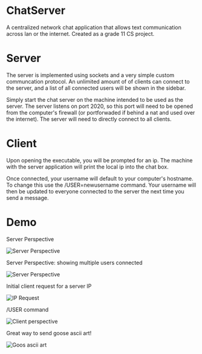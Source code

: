 # ChatServer
A centralized network chat application that allows text communication across lan or the internet. Created as a grade 11 CS project. 


# Server 
The server is implemented using sockets and a very simple custom communcation protocol. An unlimited amount of of clients can connect to the server, and a list of all connected users will be shown in the sidebar.

Simply start the chat server on the machine intended to be used as the server. The server listens on port 2020, so this port will need to be opened from the computer's firewall (or portforwaded if behind a nat and used over the internet). The server will need to directly connect to all clients.  

# Client
Upon opening the executable, you will be prompted for an ip. The machine with the server application will print the local ip into the chat box. 

Once connected, your username will default to your computer's hostname. To change this use the /USER=newusername command. Your username will then be updated to everyone connected to the server the next time you send a message.


# Demo

Server Perspective

![Server Perspective](http://i.imgur.com/ZxJbRvc.png)


Server Perspective: showing multiple users connected

![Server Perspective](http://i.imgur.com/eCjab4o.png)


Initial client request for a server IP

![IP Request](http://i.imgur.com/53TbBc1.png)



/USER command

![Client perspective](http://i.imgur.com/3KqtNaE.png)


Great way to send goose ascii art!

![Goos ascii art](http://i.imgur.com/LOGk850.png)


